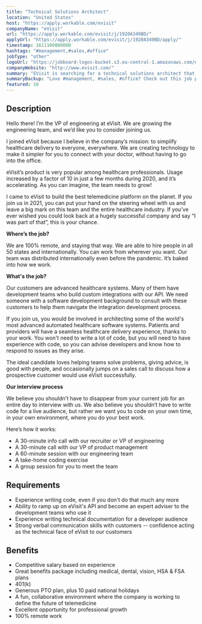 ```yaml
---
title: "Technical Solutions Architect"
location: "United States"
host: "https://apply.workable.com/evisit"
companyName: "eVisit"
url: "https://apply.workable.com/evisit/j/1920A349BD/"
applyUrl: "https://apply.workable.com/evisit/j/1920A349BD/apply/"
timestamp: 1611100800000
hashtags: "#management,#sales,#office"
jobType: "other"
logoUrl: "https://jobboard-logos-bucket.s3.eu-central-1.amazonaws.com/evisit"
companyWebsite: "http://www.evisit.com/"
summary: "EVisit is searching for a technical solutions architect that has experience writing technical documentation for a developer audience, so you can advise developers and know how to respond to issues as they arise."
summaryBackup: "Love #management, #sales, #office? Check out this job post!"
featured: 10
---
```


## Description

Hello there! I’m the VP of engineering at eVisit. We are growing the engineering team, and we’d like you to consider joining us.

I joined eVisit because I believe in the company’s mission: to simplify healthcare delivery to everyone, everywhere. We are creating technology to make it simpler for you to connect with your doctor, without having to go into the office.

eVisit’s product is very popular among healthcare professionals. Usage increased by a factor of 10 in just a few months during 2020, and it’s accelerating. As you can imagine, the team needs to grow!

I came to eVisit to build the best telemedicine platform on the planet. If you join us in 2021, you can put your hand on the steering wheel with us and leave a big mark on this team and the entire healthcare industry. If you’ve ever wished you could look back at a hugely successful company and say “I was part of that”, this is your chance.

**Where’s the job?**

We are 100% remote, and staying that way. We are able to hire people in all 50 states and internationally. You can work from wherever you want. Our team was distributed internationally even before the pandemic. It’s baked into how we work.

**What's the job?**

Our customers are advanced healthcare systems. Many of them have development teams who build custom integrations with our API. We need someone with a software development background to consult with these customers to help them navigate the integration development process.

If you join us, you would be involved in architecting some of the world's most advanced automated healthcare software systems. Patients and providers will have a seamless healthcare delivery experience, thanks to your work. You won't need to write a lot of code, but you will need to have experience with code, so you can advise developers and know how to respond to issues as they arise.

The ideal candidate loves helping teams solve problems, giving advice, is good with people, and occasionally jumps on a sales call to discuss how a prospective customer would use eVisit successfully.

**Our interview process**

We believe you shouldn’t have to disappear from your current job for an entire day to interview with us. We also believe you shouldn’t have to write code for a live audience, but rather we want you to code on your own time, in your own environment, where you do your best work.

Here’s how it works:

*   A 30-minute info call with our recruiter or VP of engineering
*   A 30-minute call with our VP of product management
*   A 60-minute session with our engineering team
*   A take-home coding exercise
*   A group session for you to meet the team

## Requirements

*   Experience writing code, even if you don't do that much any more
*   Ability to ramp up on eVisit's API and become an expert adviser to the development teams who use it
*   Experience writing technical documentation for a developer audience
*   Strong verbal communication skills with customers -- confidence acting as the technical face of eVisit to our customers

## Benefits

*   Competitive salary based on experience
*   Great benefits package including medical, dental, vision, HSA & FSA plans
*   401(k)
*   Generous PTO plan, plus 10 paid national holidays
*   A fun, collaborative environment where the company is working to define the future of telemedicine
*   Excellent opportunity for professional growth
*   100% remote work
